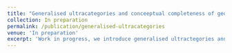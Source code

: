 ```yaml
---
title: "Generalised ultracategories and conceeptual completeness of geometric logic"
collection: In preparation
permalink: /publication/generalised-ultracategories
venue: 'In preparation'
excerpt: 'Work in progress, we introduce generalised ultractegories and use them to show a conceptual completeness theorem for geometric logic (infinitary coherent logic).'
---
```


